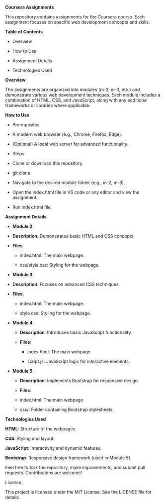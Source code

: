 **Coursera Assignments**

This repository contains assignments for the Coursera course. Each assignment focuses on specific web development concepts and skills.

**Table of Contents**

- Overview

- How to Use

- Assignment Details

- Technologies Used

**Overview**

The assignments are organized into modules (m-2, m-3, etc.) and demonstrate various web development techniques. Each module includes a combination of HTML, CSS, and JavaScript, along with any additional frameworks or libraries where applicable.

**How to Use**

- Prerequisites

 - A modern web browser (e.g., Chrome, Firefox, Edge).

 - (Optional) A local web server for advanced functionality.

- Steps

 - Clone or download this repository.

 - git clone 

 - Navigate to the desired module folder (e.g., m-2, m-3).

 - Open the index.html file in VS code or any editor and view the assignment.

 - Run index.html file.

**Assignment Details**

- **Module 2**

 - **Description**: Demonstrates basic HTML and CSS concepts.

 - **Files**:

   - index.html: The main webpage.

   - css/style.css: Styling for the webpage.

- **Module 3**
 - **Description**: Focuses on advanced CSS techniques.

 - **Files**:

   - index.html: The main webpage.

   - style.css: Styling for the webpage.

- **Module 4**

  - **Description**: Introduces basic JavaScript functionality.

  - **Files**:

    - index.html: The main webpage.

    - script.js: JavaScript logic for interactive elements.

 - **Module 5**

   - **Description**: Implements Bootstrap for responsive design.

   - **Files**:

    - index.html: The main webpage.

    - css/: Folder containing Bootstrap stylesheets.

**Technologies Used** 

**HTML**: Structure of the webpages.

**CSS**: Styling and layout.

**JavaScript**: Interactivity and dynamic features.

**Bootstrap**: Responsive design framework (used in Module 5).

Feel free to fork the repository, make improvements, and submit pull requests. Contributions are welcome!

License

This project is licensed under the MIT License. See the LICENSE file for details.

